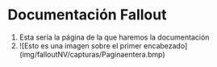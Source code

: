 # Documentación Fallout
1. Esta sería la página de la que haremos la documentación
2. ![Esto es una imagen sobre el primer encabezado] (img/falloutNV/capturas/Paginaentera.bmp)
